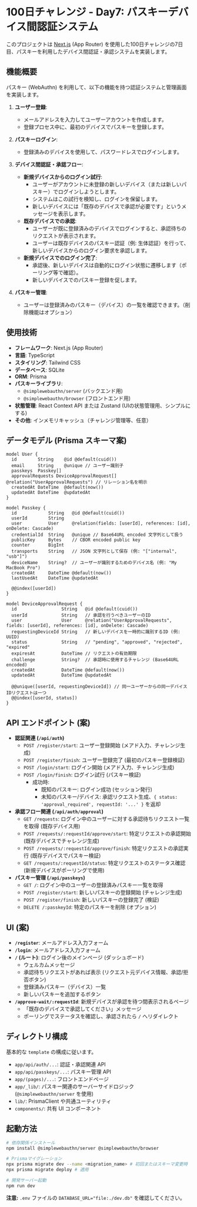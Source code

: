 # 100日チャレンジ - Day7: パスキーデバイス間認証システム

このプロジェクトは [Next.js](https://nextjs.org) (App Router) を使用した100日チャレンジの7日目、パスキーを利用したデバイス間認証・承認システムを実装します。

## 機能概要

パスキー (WebAuthn) を利用して、以下の機能を持つ認証システムと管理画面を実装します。

1.  **ユーザー登録**:
    *   メールアドレスを入力してユーザーアカウントを作成します。
    *   登録プロセス中に、最初のデバイスでパスキーを登録します。

2.  **パスキーログイン**:
    *   登録済みのデバイスを使用して、パスワードレスでログインします。

3.  **デバイス間認証・承認フロー**:
    *   **新規デバイスからのログイン試行**:
        *   ユーザーがアカウントに未登録の新しいデバイス（または新しいパスキー）でログインしようとします。
        *   システムはこの試行を検知し、ログインを保留します。
        *   新しいデバイスには「既存のデバイスで承認が必要です」というメッセージを表示します。
    *   **既存デバイスでの承認**:
        *   ユーザーが既に登録済みのデバイスでログインすると、承認待ちのリクエストが表示されます。
        *   ユーザーは既存デバイスのパスキー認証（例: 生体認証）を行って、新しいデバイスからのログイン要求を承認します。
    *   **新規デバイスでのログイン完了**:
        *   承認後、新しいデバイスは自動的にログイン状態に遷移します（ポーリング等で確認）。
        *   新しいデバイスでのパスキー登録を促します。

4.  **パスキー管理**:
    *   ユーザーは登録済みのパスキー（デバイス）の一覧を確認できます。（削除機能はオプション）

## 使用技術

*   **フレームワーク**: Next.js (App Router)
*   **言語**: TypeScript
*   **スタイリング**: Tailwind CSS
*   **データベース**: SQLite
*   **ORM**: Prisma
*   **パスキーライブラリ**:
    *   `@simplewebauthn/server` (バックエンド用)
    *   `@simplewebauthn/browser` (フロントエンド用)
*   **状態管理**: React Context API または Zustand (UIの状態管理用、シンプルにする)
*   **その他**: インメモリキャッシュ（チャレンジ管理等、任意）

## データモデル (Prisma スキーマ案)

```prisma
model User {
  id        String    @id @default(cuid())
  email     String    @unique // ユーザー識別子
  passkeys  Passkey[]
  approvalRequests DeviceApprovalRequest[] @relation("UserApprovalRequests") // リレーション名を明示
  createdAt DateTime  @default(now())
  updatedAt DateTime  @updatedAt
}

model Passkey {
  id            String   @id @default(cuid())
  userId        String
  user          User     @relation(fields: [userId], references: [id], onDelete: Cascade)
  credentialId  String   @unique // Base64URL encoded 文字列として扱う
  publicKey     Bytes    // CBOR encoded public key
  counter       BigInt
  transports    String   // JSON 文字列として保存 (例: "["internal", "usb"]")
  deviceName    String?  // ユーザーが識別するためのデバイス名 (例: "My MacBook Pro")
  createdAt     DateTime @default(now())
  lastUsedAt    DateTime @updatedAt

  @@index([userId])
}

model DeviceApprovalRequest {
  id                 String   @id @default(cuid())
  userId             String   // 承認を行うべきユーザーのID
  user               User     @relation("UserApprovalRequests", fields: [userId], references: [id], onDelete: Cascade)
  requestingDeviceId String   // 新しいデバイスを一時的に識別するID (例: UUID)
  status             String   // "pending", "approved", "rejected", "expired"
  expiresAt          DateTime // リクエストの有効期限
  challenge          String?  // 承認時に使用するチャレンジ (Base64URL encoded)
  createdAt          DateTime @default(now())
  updatedAt          DateTime @updatedAt

  @@unique([userId, requestingDeviceId]) // 同一ユーザーからの同一デバイスIDリクエストは一つ
  @@index([userId, status])
}
```

## API エンドポイント (案)

*   **認証関連 (`/api/auth`)**
    *   `POST /register/start`: ユーザー登録開始 (メアド入力、チャレンジ生成)
    *   `POST /register/finish`: ユーザー登録完了 (最初のパスキー登録検証)
    *   `POST /login/start`: ログイン開始 (メアド入力、チャレンジ生成)
    *   `POST /login/finish`: ログイン試行 (パスキー検証)
        *   成功時:
            *   既知のパスキー: ログイン成功 (セッション発行)
            *   未知のパスキー/デバイス: 承認リクエスト生成、`{ status: 'approval_required', requestId: '...' }` を返却
*   **承認フロー関連 (`/api/auth/approval`)**
    *   `GET /requests`: ログイン中のユーザーに対する承認待ちリクエスト一覧を取得 (既存デバイス用)
    *   `POST /requests/:requestId/approve/start`: 特定リクエストの承認開始 (既存デバイスでチャレンジ生成)
    *   `POST /requests/:requestId/approve/finish`: 特定リクエストの承認実行 (既存デバイスでパスキー検証)
    *   `GET /requests/:requestId/status`: 特定リクエストのステータス確認 (新規デバイスがポーリングで使用)
*   **パスキー管理 (`/api/passkeys`)**
    *   `GET /`: ログイン中のユーザーの登録済みパスキー一覧を取得
    *   `POST /register/start`: 新しいパスキーの登録開始 (チャレンジ生成)
    *   `POST /register/finish`: 新しいパスキーの登録完了 (検証)
    *   `DELETE /:passkeyId`: 特定のパスキーを削除 (オプション)

## UI (案)

*   **`/register`**: メールアドレス入力フォーム
*   **`/login`**: メールアドレス入力フォーム
*   **`/` (ルート)**: ログイン後のメインページ (ダッシュボード)
    *   ウェルカムメッセージ
    *   承認待ちリクエストがあれば表示 (リクエスト元デバイス情報、承認/拒否ボタン)
    *   登録済みパスキー（デバイス）一覧
    *   新しいパスキーを追加するボタン
*   **`/approve-wait/:requestId`**: 新規デバイスが承認を待つ間表示されるページ
    *   「既存のデバイスで承認してください」メッセージ
    *   ポーリングでステータスを確認し、承認されたら `/` へリダイレクト

## ディレクトリ構成

基本的な `template` の構成に従います。

*   `app/api/auth/...`: 認証・承認関連 API
*   `app/api/passkeys/...`: パスキー管理 API
*   `app/(pages)/...`: フロントエンドページ
*   `app/_lib/`: パスキー関連のサーバーサイドロジック (`@simplewebauthn/server` を使用)
*   `lib/`: PrismaClient や共通ユーティリティ
*   `components/`: 共有 UI コンポーネント

## 起動方法

```bash
# 依存関係インストール
npm install @simplewebauthn/server @simplewebauthn/browser

# Prismaマイグレーション
npx prisma migrate dev --name <migration_name> # 初回またはスキーマ変更時
npx prisma migrate deploy # 適用

# 開発サーバー起動
npm run dev
```

**注意:** `.env` ファイルの `DATABASE_URL="file:./dev.db"` を確認してください。
